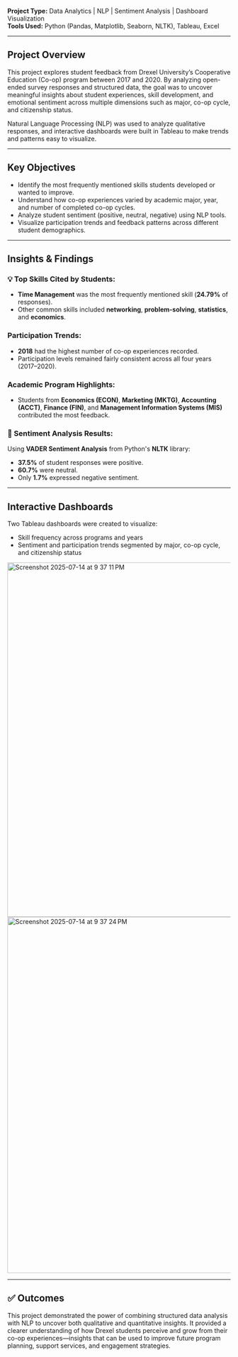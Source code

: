 **Project Type:** Data Analytics | NLP | Sentiment Analysis | Dashboard Visualization  
**Tools Used:** Python (Pandas, Matplotlib, Seaborn, NLTK), Tableau, Excel  

---

##  Project Overview

This project explores student feedback from Drexel University’s Cooperative Education (Co-op) program between 2017 and 2020. By analyzing open-ended survey responses and structured data, the goal was to uncover meaningful insights about student experiences, skill development, and emotional sentiment across multiple dimensions such as major, co-op cycle, and citizenship status.

Natural Language Processing (NLP) was used to analyze qualitative responses, and interactive dashboards were built in Tableau to make trends and patterns easy to visualize.

---

## Key Objectives

- Identify the most frequently mentioned skills students developed or wanted to improve.
- Understand how co-op experiences varied by academic major, year, and number of completed co-op cycles.
- Analyze student sentiment (positive, neutral, negative) using NLP tools.
- Visualize participation trends and feedback patterns across different student demographics.

---

## Insights & Findings

### 💡 Top Skills Cited by Students:
- **Time Management** was the most frequently mentioned skill (**24.79%** of responses).
- Other common skills included **networking**, **problem-solving**, **statistics**, and **economics**.

### Participation Trends:
- **2018** had the highest number of co-op experiences recorded.
- Participation levels remained fairly consistent across all four years (2017–2020).

### Academic Program Highlights:
- Students from **Economics (ECON)**, **Marketing (MKTG)**, **Accounting (ACCT)**, **Finance (FIN)**, and **Management Information Systems (MIS)** contributed the most feedback.

### 💬 Sentiment Analysis Results:
Using **VADER Sentiment Analysis** from Python's **NLTK** library:
- **37.5%** of student responses were positive.
- **60.7%** were neutral.
- Only **1.7%** expressed negative sentiment.

---

## Interactive Dashboards

Two Tableau dashboards were created to visualize:
- Skill frequency across programs and years  
- Sentiment and participation trends segmented by major, co-op cycle, and citizenship status
<img width="1072" height="799" alt="Screenshot 2025-07-14 at 9 37 11 PM" src="https://github.com/user-attachments/assets/76f9d99a-5bca-412e-8cb6-f46e474f6160" />

<img width="1055" height="803" alt="Screenshot 2025-07-14 at 9 37 24 PM" src="https://github.com/user-attachments/assets/32ce1485-0c19-49ea-8cfd-97608d419147" />


---

## ✅ Outcomes

This project demonstrated the power of combining structured data analysis with NLP to uncover both qualitative and quantitative insights. It provided a clearer understanding of how Drexel students perceive and grow from their co-op experiences—insights that can be used to improve future program planning, support services, and engagement strategies.
